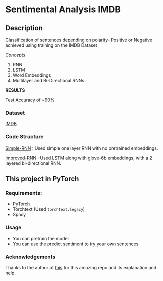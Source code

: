 # Sentimental Analysis IMDB
## Description
Classification of sentences depending on polarity- Positive or Negative achieved using training on the IMDB Dataset

*Concepts*
1. RNN
2. LSTM
3. Word Embeddings
4. Multilayer and Bi-Directional RNNs

**RESULTS**

Test Accuracy of ~90%

### Dataset

[IMDB](https://torchtext.readthedocs.io/en/latest/datasets.html)

### Code Structure 

[Simple-RNN](./simple_rnn.ipynb) : Used simple one layer RNN with no pretrained embeddings.

[Improved-RNN](./improved-rnn-sentimental-analysis.ipynb) : Used LSTM along with glove-6b embeddings, with a 2 layered bi-directional RNN.


## This project in PyTorch
### Requirements:
- PyTorch
- Torchtext (Used ```torchtext.legacy```)
- Spacy

### Usage

- You can pretrain the model
- You can use the predict sentiment to try your own sentences

### Acknowledgements 

Thanks to the author of  [this](https://github.com/bentrevett/pytorch-sentiment-analysis) for this amazing repo and its explanation and help.




